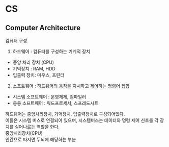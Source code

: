 # CS
## Computer Architecture
컴퓨터 구성   
1. 하드웨어 : 컴퓨터를 구성하는 기계적 장치   
- 중앙 처리 장치 (CPU)   
- 기억장치 : RAM, HDD   
- 입출력 장치: 마우스, 프린터   
2. 소프트웨어 : 하드웨어의 동작을 지시하고 제어하는 명령어 집합   
- 시스템 소프트웨어 : 운영체제, 컴파일러   
- 응용 소프트웨어 : 워드프로세서, 스프레드시트   
   
하드웨어는 중앙처리장치, 기억장치, 입출력장치로 구성되어있다.   
이들은 시스템 버스로 연결되어 있으며, 시스템버스는 데이터와 명령 제어 신호를 각 장치를 실어나르는 역할을 한다.   
중앙처리장치(CPU)   
인간으로 따지면 두뇌에 해당하는 부분   
